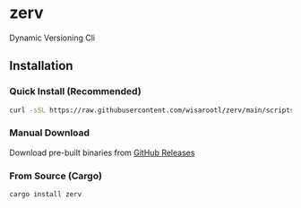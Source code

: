# zerv

Dynamic Versioning Cli

## Installation

### Quick Install (Recommended)

```bash
curl -sSL https://raw.githubusercontent.com/wisarootl/zerv/main/scripts/install.sh | bash
```

### Manual Download

Download pre-built binaries from [GitHub Releases](https://github.com/wisarootl/zerv/releases)

### From Source (Cargo)

```bash
cargo install zerv
```
